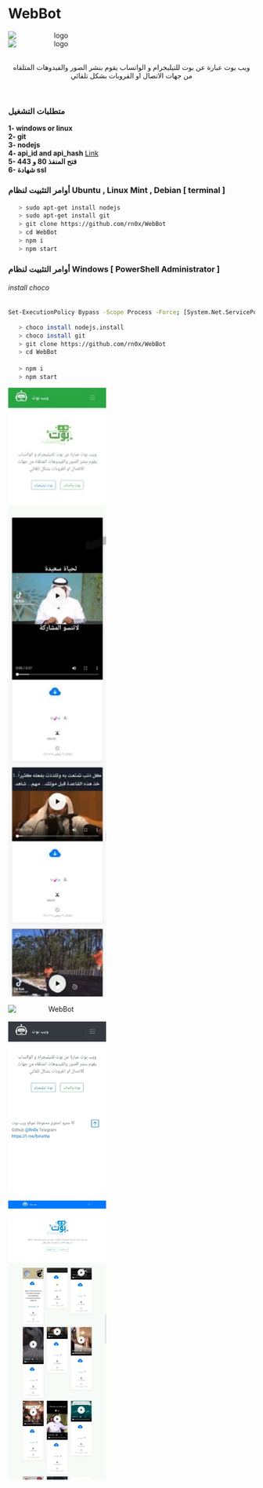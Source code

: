 # WebBot 

<div align="center" style="display:block;width:200px;">
    <img src="/server/www/icone/telegram.png" alt=" logo" style="display:block;width:200px;">
    <img src="/server/www/icone/whatsapp.png" alt=" logo" style="display:block;width:200px;">
    <br>
</div>

<p style="text-align:center;">ويب بوت عبارة عن بوت للتيليجرام و الواتساب يقوم بنشر الصور والفيدوهات المتلقاه من جهات الاتصال او القروبات بشكل تلقائي</p>
<br>

### متطلبات التشغيل
<b>1- windows or linux</b><br>
<b>2- git</b><br>
<b>3- nodejs</b><br>
<b>4- api_id and api_hash</b> <a href="https://my.telegram.org/auth">Link</a><br>
<b>5- فتح المنفذ 80 و 443</b><br>
<b>6- شهادة ssl</b><br>


### أوامر التثبيت لنظام Ubuntu , Linux Mint , Debian [ terminal ]


```bash
   > sudo apt-get install nodejs
   > sudo apt-get install git
   > git clone https://github.com/rn0x/WebBot
   > cd WebBot
   > npm i
   > npm start
```


 

### أوامر التثبيت لنظام Windows [ PowerShell Administrator ]

<h6>install choco</h6>

```bash
Set-ExecutionPolicy Bypass -Scope Process -Force; [System.Net.ServicePointManager]::SecurityProtocol = [System.Net.ServicePointManager]::SecurityProtocol -bor 3072; iex ((New-Object System.Net.WebClient).DownloadString('https://community.chocolatey.org/install.ps1'))

```

```bash
   > choco install nodejs.install
   > choco install git
   > git clone https://github.com/rn0x/WebBot
   > cd WebBot

   > npm i
   > npm start
```

<div align="center" style="display:block;width:200px;">
    <img src="/github/1.jpg" alt="WebBot" style="display:block;width:400px;">
    <br>
    <img src="/github/2.jpeg" alt="WebBot" style="display:block;width:400px;">
    <br>
    <img src="/github/3.jpg" alt="WebBot" style="display:block;width:400px;">
    <br>
    <img src="/github/4.jpg" alt="WebBot" style="display:block;width:400px;">
    <br>
</div>